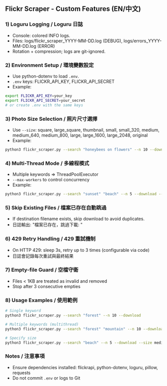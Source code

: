 ## Flickr Scraper - Custom Features (EN/中文)

### 1) Loguru Logging / Loguru 日誌
- Console: colored INFO logs.
- Files: logs/flickr_scraper_YYYY-MM-DD.log (DEBUG), logs/errors_YYYY-MM-DD.log (ERROR)
- Rotation + compression; logs are git-ignored.

### 2) Environment Setup / 環境變數設定
- Use python-dotenv to load `.env`.
- `.env` keys: FLICKR_API_KEY, FLICKR_API_SECRET
- Example:
```bash
export FLICKR_API_KEY=your_key
export FLICKR_API_SECRET=your_secret
# or create .env with the same keys
```

### 3) Photo Size Selection / 照片尺寸選擇
- Use `--size`: square, large_square, thumbnail, small, small_320, medium, medium_640, medium_800, large, large_1600, large_2048, original
- Example:
```bash
python3 flickr_scraper.py --search "honeybees on flowers" --n 10 --download --size large
```

### 4) Multi-Thread Mode / 多線程模式
- Multiple keywords => ThreadPoolExecutor
- `--max-workers` to control concurrency
- Example:
```bash
python3 flickr_scraper.py --search "sunset" "beach" --n 5 --download --max-workers 4
```

### 5) Skip Existing Files / 檔案已存在自動跳過
- If destination filename exists, skip download to avoid duplicates.
- 日誌輸出: "檔案已存在，跳過下載: <filename>"

### 6) 429 Retry Handling / 429 重試機制
- On HTTP 429: sleep 3s, retry up to 3 times (configurable via code)
- 日誌會記錄每次重試與最終結果

### 7) Empty-file Guard / 空檔守衛
- Files < 1KB are treated as invalid and removed
- Stop after 3 consecutive empties

### 8) Usage Examples / 使用範例
```bash
# Single keyword
python3 flickr_scraper.py --search "forest" --n 10 --download

# Multiple keywords (multithread)
python3 flickr_scraper.py --search "forest" "mountain" --n 10 --download --max-workers 4

# Specify size
python3 flickr_scraper.py --search "beach" --n 5 --download --size medium
```

### Notes / 注意事項
- Ensure dependencies installed: flickrapi, python-dotenv, loguru, pillow, requests
- Do not commit `.env` or logs to Git
